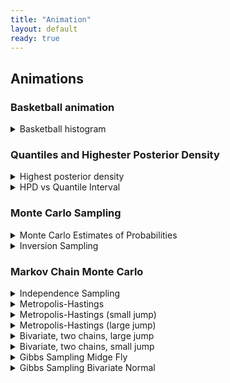 ```yaml
---
title: "Animation"
layout: default
ready: true
---
```


## Animations



### Basketball animation
<details>
<summary>Basketball histogram</summary>
<img src="/web/info/gifs/bball.gif">
</details>

### Quantiles and Highester Posterior Density 

<details>
<summary>Highest posterior density </summary>
<img src="/web/info/gifs/beta_hpd.gif" style="width:600px; height: auto;">
</details>

<details>
<summary>HPD vs Quantile Interval </summary>
<img src="/web/info/gifs/hpd_v_quantile.gif" style="width: 600px; height: auto;">
</details>

### Monte Carlo Sampling

<details>
<summary>Monte Carlo Estimates of Probabilities</summary>
<div class="row">
  <div class="column">
    <img src="/web/info/gifs/cdf_z_zero.gif" style="width:450px; height: auto;">
  </div>
  <div class="column">
    <img src="/web/info/gifs/cdf_z_95.gif" style="width:450px; height: auto;">
  </div>
</div>
</details>

<details>
<summary>Inversion Sampling</summary>
<img src="/web/info/gifs/inversion.gif" style="width: 600px; height: auto;">
</details>

### Markov Chain Monte Carlo 

<details>
<summary>Independence Sampling </summary>
<img src="/web/info/gifs/indep_side_by_side-1.gif" style="width: 800px; height: auto;">
</details>


<details>
<summary>Metropolis-Hastings</summary>
<div class="row">
  <div class="column">
    <img src="/web/info/gifs/metrop_example-1.gif" style="width:450px; height: auto;">
  </div>
  <div class="column">
    <img src="/web/info/gifs/metrop_example2-1.gif" style="width:450px; height: auto;">
  </div>
</div>
</details>

<details>
<summary>Metropolis-Hastings (small jump)</summary>
<img src="/web/info/gifs/metrop_side_by_side_05-1.gif" style="width: 800px; height: auto;">
</details>
<details>
<summary>Metropolis-Hastings (large jump) </summary>
<img src="/web/info/gifs/metrop_side_by_side_2-1.gif" style="width: 800px; height: auto;">
</details>

<details>
<summary>Bivariate, two chains, large jump</summary>
<img src="/web/info/gifs/midge_ani1-1.gif" style="width: 800px; height: auto;">
</details>
<details>
<summary>Bivariate, two chains, small jump </summary>
<img src="/web/info/gifs/midge_ani2-1.gif" style="width: 800px; height: auto;">
</details>


<details>
<summary>Gibbs Sampling Midge Fly</summary>
  <img src="/web/info/gifs/gibbs-1.gif" style="width:550px; height: auto;">
</details>
<summary>

<details>
<summary>Gibbs Sampling Bivariate Normal</summary>
<div class="row">
  <img src="/web/info/gifs/normal_samples_01-1.gif" style="width:550px; height: auto;">
</div>
<div class="row">
  <img src="/web/info/gifs/normal_samples_05-1.gif" style="width:550px; height: auto;">
</div>
<div class="row">
  <img src="/web/info/gifs/normal_samples_09-1.gif" style="width:550px; height: auto;">
</div>
</details>
